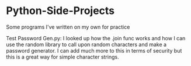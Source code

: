 # Python-Side-Projects
Some programs I've written on my own for practice

Test Password Gen.py: I looked up how the .join func works and how I can use the random library to call upon random characters and make a password generator. I can add much more to this in terms of security but this is a great way for simple character strings. 
